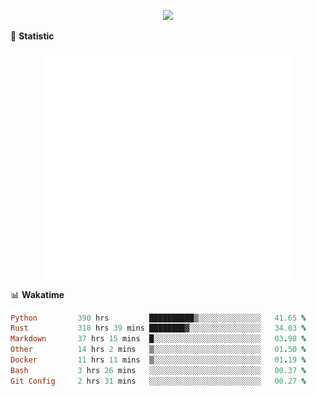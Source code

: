 <!-- https://github.com/DenverCoder1/readme-typing-svg -->
<p align="center">
<img src="https://readme-typing-svg.demolab.com?font=Orbitron&size=25&pause=1000&center=true&vCenter=true&random=false&width=600&lines=Welcome+to+my+GitHub+profile+page!" />


🌟 **Statistic**

<p align="center">
  <img width="400" align="top" src="https://github.com/fllesser/fllesser/blob/main/left.svg" />
  <img width="400" align="top" src="https://github.com/fllesser/fllesser/blob/main/right.svg" />
</p>


📊 **Wakatime**

<!--START_SECTION:waka-->

```ruby
Python         390 hrs         ██████████▒░░░░░░░░░░░░░░   41.65 %
Rust           318 hrs 39 mins ████████▓░░░░░░░░░░░░░░░░   34.03 %
Markdown       37 hrs 15 mins  █░░░░░░░░░░░░░░░░░░░░░░░░   03.98 %
Other          14 hrs 2 mins   ▒░░░░░░░░░░░░░░░░░░░░░░░░   01.50 %
Docker         11 hrs 11 mins  ▒░░░░░░░░░░░░░░░░░░░░░░░░   01.19 %
Bash           3 hrs 26 mins   ░░░░░░░░░░░░░░░░░░░░░░░░░   00.37 %
Git Config     2 hrs 31 mins   ░░░░░░░░░░░░░░░░░░░░░░░░░   00.27 %
```

<!--END_SECTION:waka-->

